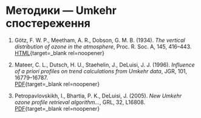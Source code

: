 # Методики — Umkehr спостереження

1. Götz, F. W. P., Meetham, A. R., Dobson, G. M. B. (1934). *The vertical distribution of ozone in the atmosphere*, Proc. R. Soc. A, 145, 416–443.  
   [HTML](https://royalsocietypublishing.org/doi/10.1098/rspa.1934.0109){target=_blank rel=noopener}

2. Mateer, C. L., Dutsch, H. U., Staehelin, J., DeLuisi, J. J. (1996). *Influence of a priori profiles on trend calculations from Umkehr data*, JGR, 101, 16779–16787.  
   [PDF](https://gml.noaa.gov/grad/neubrew/docs/publications/Mateer_JGR1996.pdf){target=_blank rel=noopener}

3. Petropavlovskikh, I., Bhartia, P. K., DeLuisi, J. (2005). *New Umkehr ozone profile retrieval algorithm…*, GRL, 32, L16808.  
   [PDF](https://gml.noaa.gov/ozwv/umkehr/Petropavlovs_2005GL023323.pdf){target=_blank rel=noopener}
